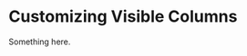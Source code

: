 [title]: # (Customizing Visible Columns)
[tags]: # (XXX)
[priority]: # (4988)
# Customizing Visible Columns
Something here.
